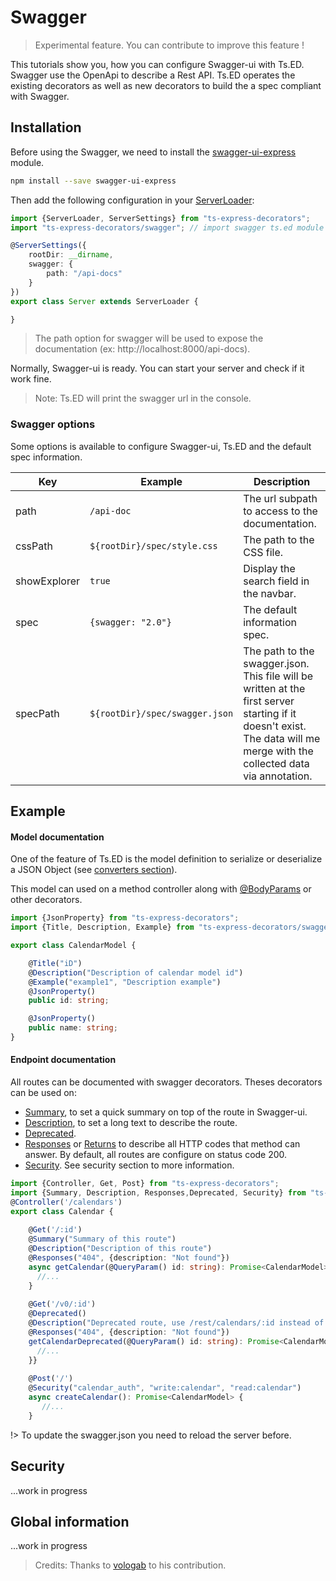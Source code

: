 # Swagger
> Experimental feature. You can contribute to improve this feature !

This tutorials show you, how you can configure Swagger-ui with Ts.ED. Swagger use the OpenApi
to describe a Rest API. Ts.ED operates the existing decorators as well as new decorators to build the
a spec compliant with Swagger.

## Installation

Before using the Swagger, we need to install the [swagger-ui-express](https://www.npmjs.com/package/swagger-ui-express) module.

```bash
npm install --save swagger-ui-express
```

Then add the following configuration in your [ServerLoader](api/common/server/serverloader.md):

```typescript
import {ServerLoader, ServerSettings} from "ts-express-decorators";
import "ts-express-decorators/swagger"; // import swagger ts.ed module

@ServerSettings({
    rootDir: __dirname,
    swagger: {
        path: "/api-docs"
    }
})
export class Server extends ServerLoader {

}
```
> The path option for swagger will be used to expose the documentation (ex: http://localhost:8000/api-docs).

Normally, Swagger-ui is ready. You can start your server and check if it work fine.

> Note: Ts.ED will print the swagger url in the console.

### Swagger options

Some options is available to configure Swagger-ui, Ts.ED and the default spec information.

Key | Example | Description
---|---|---
path | `/api-doc` |  The url subpath to access to the documentation. 
cssPath | `${rootDir}/spec/style.css` | The path to the CSS file.
showExplorer | `true` | Display the search field in the navbar. 
spec |  `{swagger: "2.0"}` | The default information spec. 
specPath | `${rootDir}/spec/swagger.json` | The path to the swagger.json. This file will be written at the first server starting if it doesn't exist. The data will me merge with the collected data via annotation. 

 
## Example

#### Model documentation

One of the feature of Ts.ED is the model definition to serialize or deserialize a 
JSON Object (see [converters section](docs/converters.md)).

This model can used on a method controller along with [@BodyParams](api/common/filters/bodyparams.md) or other decorators.

```typescript
import {JsonProperty} from "ts-express-decorators";
import {Title, Description, Example} from "ts-express-decorators/swagger";

export class CalendarModel {

    @Title("iD")
    @Description("Description of calendar model id")
    @Example("example1", "Description example")
    @JsonProperty()
    public id: string;

    @JsonProperty()
    public name: string;
}
```

#### Endpoint documentation

All routes can be documented with swagger decorators. Theses decorators can be used on:

- [Summary](api/swagger/summary.md), to set a quick summary on top of the route in Swagger-ui.
- [Description](api/swagger/description.md), to set a long text to describe the route.
- [Deprecated](api/swagger/deprecated.md).
- [Responses](api/swagger/responses.md) or [Returns](api/swagger/returns.md) to describe all HTTP codes that method can answer. By default, all routes are configure on status code 200.
- [Security](api/swagger/security.md). See security section to more information.


```typescript
import {Controller, Get, Post} from "ts-express-decorators";
import {Summary, Description, Responses,Deprecated, Security} from "ts-express-decorators/swagger";
@Controller('/calendars')
export class Calendar {
    
    @Get('/:id')
    @Summary("Summary of this route")
    @Description("Description of this route")
    @Responses("404", {description: "Not found"})
    async getCalendar(@QueryParam() id: string): Promise<CalendarModel> {
      //...
    }
    
    @Get('/v0/:id')
    @Deprecated()
    @Description("Deprecated route, use /rest/calendars/:id instead of.")
    @Responses("404", {description: "Not found"})
    getCalendarDeprecated(@QueryParam() id: string): Promise<CalendarModel> {
      //...
    }}
    
    @Post('/')
    @Security("calendar_auth", "write:calendar", "read:calendar")
    async createCalendar(): Promise<CalendarModel> {
       //...
    }
```
!> To update the swagger.json you need to reload the server before.

## Security

...work in progress

## Global information

...work in progress


> Credits: Thanks to [vologab](https://github.com/vologab) to his contribution.

